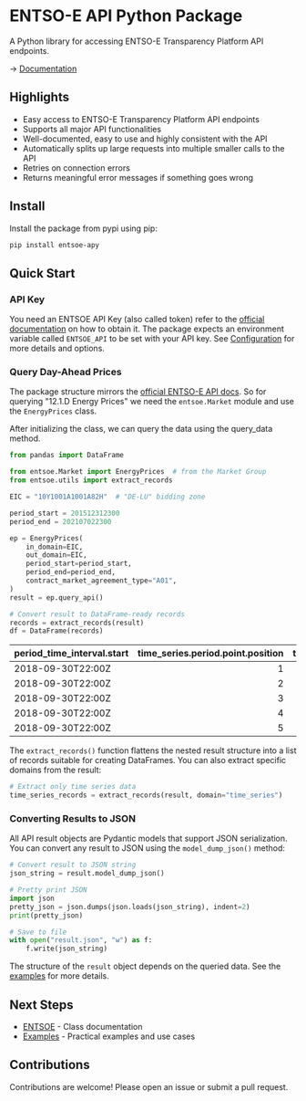 # ENTSO-E API Python Package

A Python library for accessing ENTSO-E Transparency Platform API endpoints.

-> [Documentation](https://entsoe-apy.berrisch.biz/)

## Highlights

- Easy access to ENTSO-E Transparency Platform API endpoints
- Supports all major API functionalities
- Well-documented, easy to use and highly consistent with the API
- Automatically splits up large requests into multiple smaller calls to the API
- Retries on connection errors
- Returns meaningful error messages if something goes wrong

## Install

Install the package from pypi using pip:

```sh
pip install entsoe-apy
```

## Quick Start

### API Key

You need an ENTSOE API Key (also called token) refer to the [official documentation](https://transparencyplatform.zendesk.com/hc/en-us/articles/12845911031188-How-to-get-security-token) on how to obtain it. The package expects an environment variable called `ENTSOE_API` to be set with your API key. See [Configuration](docs/configuration.md) for more details and options.

### Query Day-Ahead Prices

The package structure mirrors the [official ENTSO-E API docs](https://documenter.getpostman.com/view/7009892/2s93JtP3F6). So for querying "12.1.D Energy Prices" we need the `entsoe.Market` module and use the `EnergyPrices` class.

After initializing the class, we can query the data using the query_data method.

```python
from pandas import DataFrame

from entsoe.Market import EnergyPrices  # from the Market Group
from entsoe.utils import extract_records

EIC = "10Y1001A1001A82H"  # "DE-LU" bidding zone

period_start = 201512312300
period_end = 202107022300

ep = EnergyPrices(
    in_domain=EIC,
    out_domain=EIC,
    period_start=period_start,
    period_end=period_end,
    contract_market_agreement_type="A01",
)
result = ep.query_api()

# Convert result to DataFrame-ready records
records = extract_records(result)
df = DataFrame(records)
```

| period_time_interval.start   |   time_series.period.point.position |   time_series.period.point.price_amount | time_series.business_type   | time_series.currency_unit_name   | time_series.price_measure_unit_name   | time_series.period.resolution   |
|:-----------------------------|------------------------------------:|----------------------------------------:|:----------------------------|:---------------------------------|:--------------------------------------|:--------------------------------|
| 2018-09-30T22:00Z            |                                   1 |                                   49.3  | A62                         | EUR                              | MWH                                   | PT15M                           |
| 2018-09-30T22:00Z            |                                   2 |                                   44.38 | A62                         | EUR                              | MWH                                   | PT15M                           |
| 2018-09-30T22:00Z            |                                   3 |                                   36.99 | A62                         | EUR                              | MWH                                   | PT15M                           |
| 2018-09-30T22:00Z            |                                   4 |                                   35.54 | A62                         | EUR                              | MWH                                   | PT15M                           |
| 2018-09-30T22:00Z            |                                   5 |                                   46.5  | A62                         | EUR                              | MWH                                   | PT15M                           |

The `extract_records()` function flattens the nested result structure into a list of records suitable for creating DataFrames. You can also extract specific domains from the result:

```python
# Extract only time series data
time_series_records = extract_records(result, domain="time_series")
```

### Converting Results to JSON

All API result objects are Pydantic models that support JSON serialization. You can convert any result to JSON using the `model_dump_json()` method:

```python
# Convert result to JSON string
json_string = result.model_dump_json()

# Pretty print JSON
import json
pretty_json = json.dumps(json.loads(json_string), indent=2)
print(pretty_json)

# Save to file
with open("result.json", "w") as f:
    f.write(json_string)
```

The structure of the `result` object depends on the queried data. See the [examples](docs/examples.md) for more details.

## Next Steps

- [ENTSOE](docs/ENTSOE/index.md) - Class documentation
- [Examples](docs/examples.md) - Practical examples and use cases


## Contributions

Contributions are welcome! Please open an issue or submit a pull request.